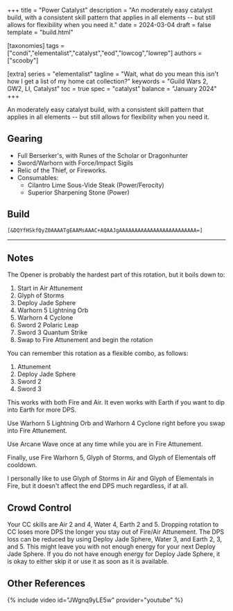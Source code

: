 +++
title = "Power Catalyst"
description = "An moderately easy catalyst build, with a consistent skill pattern that applies in all elements -- but still allows for flexibility when you need it."
date = 2024-03-04
draft = false
template = "build.html"


[taxonomies]
tags = ["condi","elementalist","catalyst","eod","lowcog","lowrep"]
authors = ["scooby"]

[extra]
series = "elementalist"
tagline = "Wait, what do you mean this isn't how I get a list of my home cat collection?"
keywords = "Guild Wars 2, GW2, LI, Catalyst"
toc = true
spec = "catalyst"
balance = "January 2024"
+++

An moderately easy catalyst build, with a consistent skill pattern that applies in all elements -- but still allows for flexibility when you need it.

## Gearing

- Full Berserker's, with Runes of the Scholar or Dragonhunter
- Sword/Warhorn with Force/Impact Sigils
- Relic of the Thief, or Fireworks.
- Consumables:
  - Cilantro Lime Sous-Vide Steak (Power/Ferocity)
  - Superior Sharpening Stone (Power)

## Build

`[&DQYfHSkfQyZ0AAAATgEAAMsAAAC+AQAAJgAAAAAAAAAAAAAAAAAAAAAAAAA=]`

---

<div data-armory-embed='skills' data-armory-ids='5503,5638,5542,5734,5666'></div><div data-armory-embed='specializations' data-armory-ids='31,41,67' data-armory-31-traits='296,334,1510' data-armory-41-traits='232,1502,226' data-armory-67-traits='2252,2247,2241'></div>

## Notes

The Opener is probably the hardest part of this rotation, but it boils down to:

1. Start in <span data-aw2-key="F1" data-aw2-skill="5494"/> Air Attunement
1. <span data-aw2-key="9" data-aw2-skill="5734"/> Glyph of Storms
1. <span data-aw2-key="F5" data-aw2-skill="62940"/> Deploy Jade Sphere
1. <span data-aw2-key="5" data-aw2-skill="30795"/> Warhorn 5 Lightning Orb
1. <span data-aw2-key="4" data-aw2-skill="30008"/> Warhorn 4 Cyclone
1. <span data-aw2-key="2" data-aw2-skill="44998"/> Sword 2 Polaric Leap
1. <span data-aw2-key="3" data-aw2-skill="43803"/> Sword 3 Quantum Strike
1. Swap to <span data-aw2-key="F1" data-aw2-skill="5492"/> Fire Attunement and begin the rotation

You can remember this rotation as a flexible combo, as follows:

1. Attunement
1. Deploy Jade Sphere
1. Sword 2
1. Sword 3

This works with both Fire and Air. It even works with Earth if you want to dip into Earth for more DPS.

Use <span data-aw2-key="5" data-aw2-skill="30795"/> Warhorn 5 Lightning Orb and <span data-aw2-key="4" data-aw2-skill="30008"/> Warhorn 4 Cyclone
right before you swap into Fire Attunement.

Use <span data-aw2-key="7" data-aw2-skill="5638"/> Arcane Wave once at any time while you are in Fire Attunement.

Finally, use
<span data-aw2-key="5" data-aw2-skill="29533"/> Fire Warhorn 5,
<span data-aw2-key="9" data-aw2-skill="5734"/> Glyph of Storms, and 
<span data-aw2-key="0" data-aw2-skill="5666"/> Glyph of Elementals off cooldown.

I personally like to use
<span data-aw2-key="9" data-aw2-skill="5734"/> Glyph of Storms in Air and
<span data-aw2-key="0" data-aw2-skill="5666"/> Glyph of Elementals in Fire, but it doesn't affect the end DPS much regardless, if at all.

## Crowd Control

Your CC skills are Air 2 and 4, Water 4, Earth 2 and 5. Dropping rotation to CC loses more DPS the longer you stay out of Fire/Air Attunement. The DPS loss can be reduced by using Deploy Jade Sphere, Water 3, and Earth 2, 3, and 5. This might leave you with not enough energy for your next Deploy Jade Sphere. If you do not have enough energy for Deploy Jade Sphere, it is okay to either skip it or use it as soon as it is available.

## Other References

{% include video id="JWgnq9yLE5w" provider="youtube" %}


